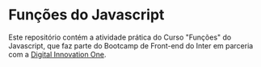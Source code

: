 # Funções do Javascript

Este repositório contém a atividade prática do Curso "Funções" do Javascript, que faz parte do Bootcamp de Front-end do Inter em parceria com a [Digital Innovation One](https://digitalinnovation.one/).
